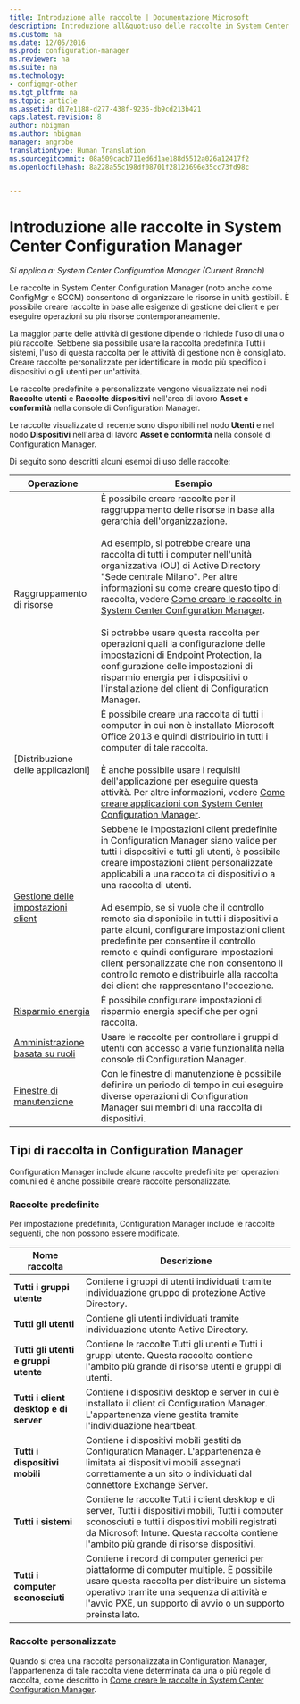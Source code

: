 ```yaml
---
title: Introduzione alle raccolte | Documentazione Microsoft
description: Introduzione all&quot;uso delle raccolte in System Center Configuration Manager.
ms.custom: na
ms.date: 12/05/2016
ms.prod: configuration-manager
ms.reviewer: na
ms.suite: na
ms.technology:
- configmgr-other
ms.tgt_pltfrm: na
ms.topic: article
ms.assetid: d17e1188-d277-438f-9236-db9cd213b421
caps.latest.revision: 8
author: nbigman
ms.author: nbigman
manager: angrobe
translationtype: Human Translation
ms.sourcegitcommit: 08a509cacb711ed6d1ae188d5512a026a12417f2
ms.openlocfilehash: 8a228a55c198df08701f28123696e35cc73fd98c


---
```

# <a name="introduction-to-collections-in-system-center-configuration-manager"></a>Introduzione alle raccolte in System Center Configuration Manager

*Si applica a: System Center Configuration Manager (Current Branch)*

Le raccolte in System Center Configuration Manager (noto anche come ConfigMgr e SCCM) consentono di organizzare le risorse in unità gestibili. È possibile creare raccolte in base alle esigenze di gestione dei client e per eseguire operazioni su più risorse contemporaneamente. 

La maggior parte delle attività di gestione dipende o richiede l'uso di una o più raccolte. Sebbene sia possibile usare la raccolta predefinita Tutti i sistemi, l'uso di questa raccolta per le attività di gestione non è consigliato. Creare raccolte personalizzate per identificare in modo più specifico i dispositivi o gli utenti per un'attività.  

 Le raccolte predefinite e personalizzate vengono visualizzate nei nodi **Raccolte utenti** e **Raccolte dispositivi** nell'area di lavoro **Asset e conformità** nella console di Configuration Manager.  

 Le raccolte visualizzate di recente sono disponibili nel nodo **Utenti** e nel nodo **Dispositivi** nell'area di lavoro **Asset e conformità** nella console di Configuration Manager.  

Di seguito sono descritti alcuni esempi di uso delle raccolte:  

|Operazione|Esempio|  
|---------|-------|  
|Raggruppamento di risorse|È possibile creare raccolte per il raggruppamento delle risorse in base alla gerarchia dell'organizzazione.<br /><br /> Ad esempio, si potrebbe creare una raccolta di tutti i computer nell'unità organizzativa (OU) di Active Directory "Sede centrale Milano". Per altre informazioni su come creare questo tipo di raccolta, vedere [Come creare le raccolte in System Center Configuration Manager](../../../../core/clients/manage/collections/create-collections.md).<br /><br /> Si potrebbe usare questa raccolta per operazioni quali la configurazione delle impostazioni di Endpoint Protection, la configurazione delle impostazioni di risparmio energia per i dispositivi o l'installazione del client di Configuration Manager.|  
|[Distribuzione delle applicazioni]|È possibile creare una raccolta di tutti i computer in cui non è installato Microsoft Office 2013 e quindi distribuirlo in tutti i computer di tale raccolta.<br /><br /> È anche possibile usare i requisiti dell'applicazione per eseguire questa attività. Per altre informazioni, vedere [Come creare applicazioni con System Center Configuration Manager](../../../../apps/deploy-use/create-applications.md).|  
|[Gestione delle impostazioni client](../../../../core/clients/deploy/about-client-settings.md)|Sebbene le impostazioni client predefinite in Configuration Manager siano valide per tutti i dispositivi e tutti gli utenti, è possibile creare impostazioni client personalizzate applicabili a una raccolta di dispositivi o a una raccolta di utenti.<br /><br /> Ad esempio, se si vuole che il controllo remoto sia disponibile in tutti i dispositivi a parte alcuni, configurare impostazioni client predefinite per consentire il controllo remoto e quindi configurare impostazioni client personalizzate che non consentono il controllo remoto e distribuirle alla raccolta dei client che rappresentano l'eccezione. |  
|[Risparmio energia](../power/introduction-to-power-management.md)|È possibile configurare impostazioni di risparmio energia specifiche per ogni raccolta.|  
|[Amministrazione basata su ruoli](../../../../core/servers/deploy/configure/configure-role-based-administration.md)|Usare le raccolte per controllare i gruppi di utenti con accesso a varie funzionalità nella console di Configuration Manager.|  
|[Finestre di manutenzione](../../../../core/clients/manage/collections/use-maintenance-windows.md)|Con le finestre di manutenzione è possibile definire un periodo di tempo in cui eseguire diverse operazioni di Configuration Manager sui membri di una raccolta di dispositivi. |  


## <a name="collection-types-in-configuration-manager"></a>Tipi di raccolta in Configuration Manager  
 Configuration Manager include alcune raccolte predefinite per operazioni comuni ed è anche possibile creare raccolte personalizzate.   

### <a name="built-in-collections"></a>Raccolte predefinite  
 Per impostazione predefinita, Configuration Manager include le raccolte seguenti, che non possono essere modificate.  

|**Nome raccolta**|Descrizione|  
|-------------------------|-----------------|  
|**Tutti i gruppi utente**|Contiene i gruppi di utenti individuati tramite individuazione gruppo di protezione Active Directory.|  
|**Tutti gli utenti**|Contiene gli utenti individuati tramite individuazione utente Active Directory.|  
|**Tutti gli utenti e gruppi utente**|Contiene le raccolte Tutti gli utenti e Tutti i gruppi utente. Questa raccolta contiene l'ambito più grande di risorse utenti e gruppi di utenti.|  
|**Tutti i client desktop e di server**|Contiene i dispositivi desktop e server in cui è installato il client di Configuration Manager. L'appartenenza viene gestita tramite l'individuazione heartbeat.|  
|**Tutti i dispositivi mobili**|Contiene i dispositivi mobili gestiti da Configuration Manager. L'appartenenza è limitata ai dispositivi mobili assegnati correttamente a un sito o individuati dal connettore Exchange Server.|  
|**Tutti i sistemi**|Contiene le raccolte Tutti i client desktop e di server, Tutti i dispositivi mobili, Tutti i computer sconosciuti e tutti i dispositivi mobili registrati da Microsoft Intune. Questa raccolta contiene l'ambito più grande di risorse dispositivi.|  
|**Tutti i computer sconosciuti**|Contiene i record di computer generici per piattaforme di computer multiple. È possibile usare questa raccolta per distribuire un sistema operativo tramite una sequenza di attività e l'avvio PXE, un supporto di avvio o un supporto preinstallato.|  

### <a name="custom-collections"></a>Raccolte personalizzate  
 Quando si crea una raccolta personalizzata in Configuration Manager, l'appartenenza di tale raccolta viene determinata da una o più regole di raccolta, come descritto in [Come creare le raccolte in System Center Configuration Manager](../../../../core/clients/manage/collections/create-collections.md). 




<!--HONumber=Dec16_HO3-->


